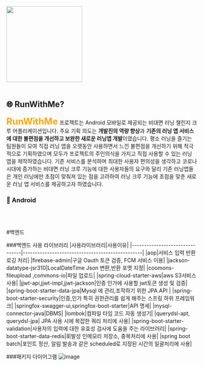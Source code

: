 <div align="left">
<img width="200" src="https://lab.ssafy.com/s07-webmobile4-sub2/S07P12D101/uploads/3edaac7efac0b472bc0cee31f4aa375e/image-removebg-preview.png">
</div>
<br/>

## 🌐 RunWithMe?

<font size="5" color="orange">**RunWithMe**</font> 프로젝트는 Android 모바일로 제공되는 비대면 러닝 챌린지 크루 어플리케이션입니다. 주요 기획 의도는 <strong>개발진의 역량 향상</strong>과 <strong>기존의 러닝 앱 서비스에 대한 불편점을 개선하고 보완한 새로운 러닝앱 개발</strong>이였습니다. 평소 러닝을 즐기는 팀원들이 모여 직접 러닝 앱을 오랫동안 사용하면서 느낀 불편점을 개선하기 위해 적극적으로 기획하였으며 모두가 프로젝트의 주인의식을 가지고 직접 사용할 수 있는 러닝 앱을 제작하였습니다. 기존 서비스를 분석하며 최대한 사용자 편의성을 생각하고 코로나 시대에 증가하는 비대면 러닝 크루 기능에 대한 사용자들의 요구와 달리 기존 러닝앱들은 개인 러닝에만 초점이 맞춰져 있는 점을 고려하여 러닝 크루 기능에 초점을 맞춘 새로운 러닝 앱 서비스를 제공하고자 하였습니다.

<h3> 📱 Android </h3>
</br></br>



#백엔드
 
###백엔드 사용 라이브러리
|사용라이브러리|사용이유|
|--------------------------------|-------------------------------------------------|
|aop|서비스 입력 반환 로깅 처리|
|firebase-admin|구글 Oauth 토큰 검증, FCM 서비스 이용|
|jackson-datatype-jsr310|LocalDateTime Json 변환,반환 포맷 지정|
|coomons-fileupload ,commons-io|파일 업로드|
|spring-cloud-starter-aws|aws S3서비스 사용|
|jjwt-api,jjwt-impl,jjwt-jackson|인증 인가에 사용할 jwt토큰 생성 및 검증|
|spring-boot-starter-data-jpa|Mysql 에 관리,조작하기 위한 JPA API |
|spring-boot-starter-security|인증,인가 특히 권한관리를 쉽게 해주는 스프링 하위 프레임워크|
|springfox-swagger-ui,springfox-boot-starter|API 명세|
|mysql-connector-java|DBMS|
|lombok|컴파일 타임 코드 자동 생성기|
|querydsl-apt, querydsl-jpa| JPA 사용 시에 복잡한 쿼리 처리에 사용|
|spring-boot-starter-validation|사용자의 입력에 대한 유효성 검사에 도움을 주는 라이브러리|
|spring-boot-starter-data-redis|휘발성 인메모리 저장소, 중복처리에 사용|
|spring boot  batch|포인트 정산, 알림 발송과 같은 scheduled로 지정된 시간의 일괄처리에 사용|

###패키지 다이어그램
![image](/uploads/e6cce9d354b34807ea2866c8ccbac751/image.png)
